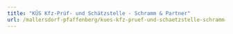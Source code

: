 ```yaml
---
title: "KÜS Kfz-Prüf- und Schätzstelle - Schramm & Partner"
url: /mallersdorf-pfaffenberg/kues-kfz-pruef-und-schaetzstelle-schramm-und-partner/
---
```

